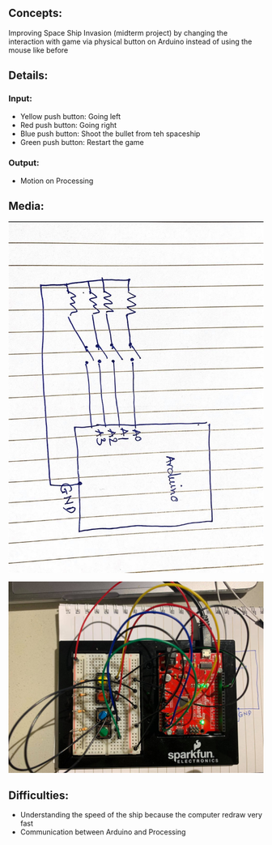 ## Concepts:
Improving Space Ship Invasion (midterm project) by changing the interaction with game via physical button on Arduino instead of using the mouse like before


## Details:

### Input:
 - Yellow push button: Going left 
 - Red push button: Going right 
 - Blue push button: Shoot the bullet from teh spaceship
 - Green push button: Restart the game 
 
 ### Output:
- Motion on Processing 

## Media:
![](schematic.jpg)

![](105846841_607422366862777_4387858964236092607_n.jpg)
## Difficulties: 

- Understanding the speed of the ship because the computer redraw very fast 
- Communication between Arduino and Processing 
